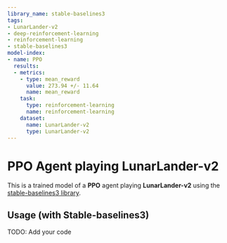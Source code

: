 ```yaml
---
library_name: stable-baselines3
tags:
- LunarLander-v2
- deep-reinforcement-learning
- reinforcement-learning
- stable-baselines3
model-index:
- name: PPO
  results:
  - metrics:
    - type: mean_reward
      value: 273.94 +/- 11.64
      name: mean_reward
    task:
      type: reinforcement-learning
      name: reinforcement-learning
    dataset:
      name: LunarLander-v2
      type: LunarLander-v2
---
```


  # **PPO** Agent playing **LunarLander-v2**
  This is a trained model of a **PPO** agent playing **LunarLander-v2** using the [stable-baselines3 library](https://github.com/DLR-RM/stable-baselines3).
  
  ## Usage (with Stable-baselines3)
  TODO: Add your code
  